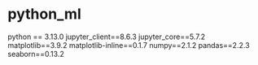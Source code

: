 # python_ml

python == 3.13.0
jupyter_client==8.6.3
jupyter_core==5.7.2
matplotlib==3.9.2
matplotlib-inline==0.1.7
numpy==2.1.2
pandas==2.2.3
seaborn==0.13.2

